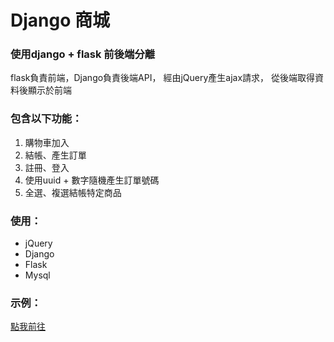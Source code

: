 # Django 商城

<h3>使用django + flask 前後端分離</h3>

<p>
	flask負責前端，Django負責後端API，
	經由jQuery產生ajax請求，
	從後端取得資料後顯示於前端
</p>

<h3>包含以下功能：</h3>

<ol>
	<li>購物車加入</li>
	<li>結帳、產生訂單</li>
	<li>註冊、登入</li>
	<li>使用uuid + 數字隨機產生訂單號碼</li>
	<li>全選、複選結帳特定商品</li>
</ol>

<h3>使用：</h3>

<ul>
	<li>jQuery</li>
	<li>Django</li>
	<li>Flask</li>
	<li>Mysql</li>
</ul>

<h3>示例：</h3>

<a href="http://35.194.184.48:5000/index">點我前往</a>
